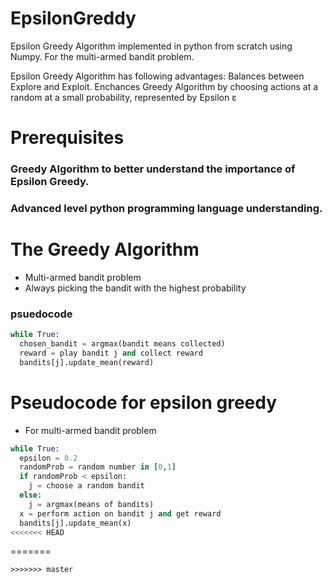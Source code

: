 # EpsilonGreddy
Epsilon Greedy Algorithm implemented in python from scratch using Numpy. For the multi-armed bandit problem.




Epsilon Greedy Algorithm has following advantages:
  Balances between Explore and Exploit.
  Enchances Greedy Algorithm by choosing actions at a random at a small probability, represented by Epsilon ε
  
# Prerequisites
### Greedy Algorithm to better understand the importance of Epsilon Greedy.
### Advanced level python programming language understanding.

# The Greedy Algorithm
* Multi-armed bandit problem
* Always picking the bandit with the highest probability
### psuedocode
```python
while True:
  chosen_bandit = argmax(bandit means collected)
  reward = play bandit j and collect reward
  bandits[j].update_mean(reward)
```


# Pseudocode for epsilon greedy
* For multi-armed bandit problem
```python
while True:
  epsilon = 0.2
  randomProb = random number in [0,1]
  if randomProb < epsilon:
    j = choose a random bandit
  else:
    j = argmax(means of bandits)
  x = perform action on bandit j and get reward
  bandits[j].update_mean(x)
<<<<<<< HEAD
```
=======
```
>>>>>>> master
